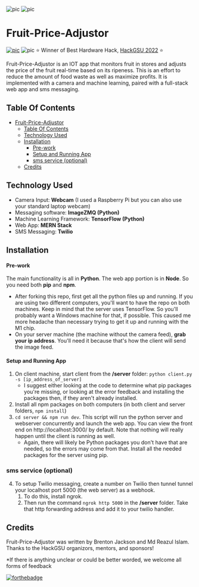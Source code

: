 <!-- ![pic](https://badgen.net/github/status/brentonjackson/fruit-price-adjustor/main) -->
![pic](https://badgen.net/github/last-commit/brentonjackson/fruit-price-adjustor/main)
![pic](https://badgen.net/badge/license/MIT/blue)
<!-- ![pic](https://badgen.net/github/contributors/brentonjackson/fruit-price-adjustor) -->


# Fruit-Price-Adjustor

[![pic](https://challengepost-s3-challengepost.netdna-ssl.com/photos/production/challenge_photos/001/837/695/datas/full_width.png)](https://hackgsu-2022.devpost.com/)
![pic](https://challengepost-s3-challengepost.netdna-ssl.com/photos/production/software_photos/001/877/026/datas/original.PNG)
⭐️ Winner of Best Hardware Hack, [HackGSU 2022](https://devpost.com/software/fruit-price-adjustor) ⭐️

Fruit-Price-Adjustor is an IOT app that monitors fruit in stores and adjusts the price of the fruit real-time based on its ripeness. This is an effort to reduce the amount of food waste as well as maximize profits. It is implemented with a camera and machine learning, paired with a full-stack web app and sms messaging.


## Table Of Contents

- [Fruit-Price-Adjustor](#fruit-price-adjustor)
  - [Table Of Contents](#table-of-contents)
  - [Technology Used](#technology-used)
  - [Installation](#installation)
      - [Pre-work](#pre-work)
      - [Setup and Running App](#setup-and-running-app)
    - [sms service (optional)](#sms-service-optional)
  - [Credits](#credits)


## Technology Used

- Camera Input: **Webcam** (I used a Raspberry Pi but you can also use your standard laptop webcam)
- Messaging software: **ImageZMQ (Python)**
- Machine Learning Framework: **TensorFlow (Python)**
- Web App: **MERN Stack**
- SMS Messaging: **Twilio**


## Installation

#### Pre-work

The main functionality is all in **Python**. The web app portion is in **Node**. So you need both **pip** and **npm**.

- After forking this repo, first get all the python files up and running. If you are using two different computers, you'll want to have the repo on both machines. Keep in mind that the server uses TensorFlow. So you'll probably want a Windows machine for that, if possible. This caused me more headache than necessary trying to get it up and running with the M1 chip.
- On your server machine (the machine without the camera feed), **grab your ip address**. You'll need it because that's how the client will send the image feed.

#### Setup and Running App

1. On client machine, start client from the **/server** folder: `python client.py -s [ip_address_of_server]`
   - I suggest either looking at the code to determine what pip packages you're missing, or looking at the error feedback and installing the packages then, if they aren't already installed.
2. Install all npm packages on both computers (in both client and server folders, `npm install`)
3. `cd server && npm run dev`. This script will run the python server and webserver concurrently and launch the web app. You can view the front end on http://localhost:3000/ by default. Note that nothing will really happen until the client is running as well.
   - Again, there will likely be Python packages you don't have that are needed, so the errors may come from that. Install all the needed packages for the server using pip.

### sms service (optional)

4. To setup Twilio messaging, create a number on Twilio then tunnel tunnel your localhost port 5000 (the web server) as a webhook.
   1. To do this, install ngrok.
   2. Then run the command `ngrok http 5000` in the **/server** folder. Take that http forwarding address and add it to your twilio handler.


## Credits

Fruit-Price-Adjustor was written by Brenton Jackson and Md Reazul Islam.
Thanks to the HackGSU organizors, mentors, and sponsors!

\*If there is anything unclear or could be better worded, we welcome all forms of feedback

[![forthebadge](https://forthebadge.com/images/badges/built-with-love.svg)](https://forthebadge.com)

